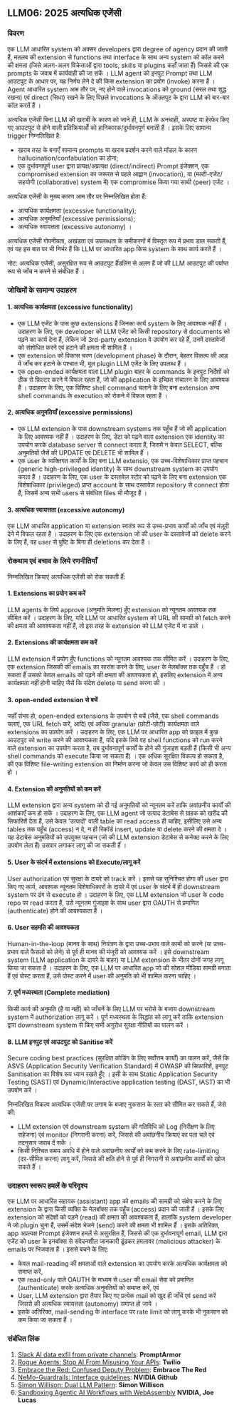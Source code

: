 ## LLM06: 2025 अत्यधिक एजेंसी

### विवरण

एक LLM आधारित system को अक्सर developers द्वारा degree of agency प्रदान की जाती हैं, मतलब की extension से functions तथा interface के साथ अन्य system को कॉल करने की क्षमता (जिसे अलग-अलग विक्रेताओं द्वारा tools, skills या plugins कहाँ जाता हैंं) जिससे की एक prompts के जवाब में कार्यवाही की जा सकें । LLM agent को इनपुट Prompt तथा LLM आउटपुट के आधार पर, यह निर्णय लेने दे की किस extension का प्रयोग (invoke) करना हैं । Agent आधारित system आम तौर पर, नए होने वाले invocations को ground (सरल तथा शुद्ध रखना) एवं direct (सिधा) रखने के लिए पिछले invocations के ऑउतपुट के द्वारा LLM को बार-बार कॉल करतें हैं ।

अत्यधिक एजेंसी बिना LLM की खराबी के कारण को जाने ही, LLM के अनचाही, अस्पष्ट या हेरफेर किए गए आउटपुट से होने वाली प्रतिक्रियाओें को हानिकारक/दुर्भावनपूर्ण बनाती हैं । इसके लिए सामान्य trigger निम्नलिखित है:
* खराब तरह के बनाएँ सामान्य prompts या खराब प्रदर्शन करने वाले मॉडल के कारण hallucination/confabulation का होना;
* एक दुर्भावनापूर्ण user द्वारा प्रत्यक्ष/अप्रत्यक्ष (direct/indirect) Prompt इंजेक्शन, एक compromised extension का जरूरत से पहले आह्वान (invocation), या (मल्टी-एजेंट/सहयोगी (collaborative) system में) एक compromise किया गया साथी (peer) एजेंट ।

अत्यधिक एजेंसी के मुख्य कारण आम तौर पर निम्नलिखित होता हैं:
* अत्यधिक कार्यक्षमता (excessive functionality);
* अत्यधिक अनुमतियाँ (excessive permissions);
* अत्यधिक स्वायत्तता (excessive autonomy) ।

अत्यधिक एजेंसी गोपनीयता, अखंडता एवं उपलब्धता के समीकरणों में विस्तृत रूप में प्रभाव डाल सकती हैं, एवं यह इस बात पर भी निर्भर हैं कि LLM पर आधारित app किस system के साथ कार्य करतें हैं ।

नोट: अत्यधिक एजेंसी, असुरक्षित रूप से आउटपुट हैंंडलिंग से अलग हैं जो की LLM आउटपुट की पर्याप्त रूप से जाँच न करने से संबंधित हैं ।

### जोखिमों के सामान्य उदाहरण

#### 1. अत्यधिक कार्यक्षमता (excessive functionality)
  - एक LLM एजेंट के पास कुछ extensions हैं जिनका कार्य system के लिए आवश्यक नहीं हैंं । उदाहरण के लिए, एक developer को LLM एजेंट को किसी repository से documents को पढ़ने का कार्य देना हैं, लेकिन जो 3rd-party extension वे उपयोग कर रहे हैंं, उनमें दस्तावेजों को संशोधित करने एवं हटाने की क्षमता भी शामिल हैं ।
  - एक extension को विकास चरण (development phase) के दौरान, बेहतर विकल्प की आड़ में जाँच कर हटाने के पश्चात भी, मूल plugin LLM एजेंट के लिए उपलब्ध हैं ।
  - एक open-ended कार्यक्षमता वाला LLM plugin बाहर के commands के इनपुट निर्देशों को ठीक से फ़िल्टर करने में विफल रहता हैं, जो की  application के इच्छित संचालन के लिए आवश्यक हैं । उदाहरण के लिए, एक विशिष्ट shell command चलाने के लिए बना extension अन्य shell commands के execution को रोकने में विफल रहता हैं ।
#### 2. अत्यधिक अनुमतियाँ (excessive permissions)
  - एक LLM extension के पास downstream systems तक पहुँच हैं जो की application के लिए आवश्यक नहीं हैं । उदाहरण के लिए, डेटा को पढ़ने वाला extension एक identity का उपयोग करके database server से connect करता हैं, जिसमें न केवल SELECT, बल्कि अनुमतियों जैसें की UPDATE एवं DELETE भी शामिल हैंं ।
  - एक user के व्यक्तिगत कार्यों के लिए बना LLM extensio, एक उच्च-विशेषाधिकार प्राप्त पहचान (generic high-privileged identity) के साथ downstream system का उपयोग करता हैं । उदाहरण के लिए, एक user के दस्तावेज़ स्टोर को पढ़ने के लिए बना extension एक विशेषाधिकार (privileged) प्राप्त account के साथ दस्तावेज़ repository से connect होता हैं, जिसमें अन्य सभी users से संबंधित files भी मौजूद हैं ।
#### 3. अत्यधिक स्वायत्तता (excessive autonomy)
  एक LLM आधारित application या extension स्वतंत्र रूप से उच्च-प्रभाव कार्यों को जाँच एवं मंज़ूरी देने में विफल रहता हैं । उदाहरण के लिए एक extension जो की user के दस्तावेजों को delete करने के लिए हैं, वह user से पुष्टि के बिना ही deletions कर देता हैं ।

### रोकथाम एवं बचाव के लिये रणनीतियाँ

निम्नलिखित क्रियाएं अत्यधिक एजेंसी को रोक सकती हैंं:

#### 1. Extensions का प्रयोग कम करें
  LLM  agents के लिये approve (अनुमति मिलना) हुँए extension को न्यूनतम आवश्यक तक सीमित करें । उदाहरण के लिए, यदि LLM पर आधारित system को URL की सामग्री को fetch करने की क्षमता की आवश्यकता नहीं हैं, तो इस तरह के extension को LLM एजेंट में ना डाले ।
#### 2. Extensions की कार्यक्षमता कम करें
  LLM extension में प्रयोग हुँए functions को न्यूनतम आवश्यक तक सीमित करें । उदाहरण के लिए, एक extension जिसकी की emails का सारांश करने के लिए, user के मेलबॉक्स तक पहुँंच हैं । हो सकता हैंं उसको केवल emails को पढ़ने की क्षमता की आवश्यकता हो, इसलिए extension में अन्य कार्यक्षमता नहीं होनी चाहिए जैसें कि संदेश delete या send करना की ।
#### 3. open-ended extension से बचें
  जहाँं संभव हो, open-ended extensions के उपयोग से बचें (जैसे, एक shell commands चलाएं, एक URL fetch करें, आदि) एवं अधिक granular (छोटी-छोटी) कार्यक्षमता वाले extensions का उपयोग करें । उदाहरण के लिए, एक LLM पर आधारित app को फ़ाइल में कुछ आउटपुट को write करने की आवश्यकता हैं, यदि इसके लिये वह shell functions को run करने वाले extension का उपयोग करता है, तब दुर्भावनापूर्ण कार्यों के होने की गुंजाइश बड़ती हैं (किसी भी अन्य shell commands को execute किया जा सकता हैं) । एक अधिक सुरक्षित विकल्प हो सकता है, की एक विशिष्ट file-writing extension का निर्माण करना जो केवल उस विशिष्ट कार्य को ही करता हो ।
#### 4. Extension की अनुमतियों को कम करें
  LLM extension द्वारा अन्य system को दी गई अनुमतियों को न्यूनतम करें ताकि अवांछनीय कार्यों की आशंकाएँ कम हो सकें । उदाहरण के लिए, एक LLM agent जो उत्पाद डेटाबेस से ग्राहक को खरीद की सिफारिशें देता हैं, उसे केवल 'उत्पादों' वाली table का read access ही चाहिए, इसीलिए उसे अन्य tables तक पहूँच (access) न दे, न ही रिकॉर्ड insert, update या delete करने की क्षमता दे । यह डेटाबेस अनुमतियों को उपयुक्त पहचान (जो की LLM extension डेटाबेस से कनेक्ट करने के लिए उपयोग लेता हैं) उसपार लगाकर लागू की जा सकती हैंं ।
#### 5. User के संदर्भ में extensions को Execute/लागू करें
  User authorization एवं सुरक्षा के दायरे को track करें । इससे यह सुनिश्चित होगा की user द्वारा किए गए कार्य, आवश्यक न्यूनतम विशेषाधिकारों के दायरे में एवं user के संदर्भ में ही downstream system पर ढंग से execute हो । उदाहरण के लिए, एक LLM extension जो user के code repo पर read करता हैं, उसे न्यूनतम गुंजाइश के साथ user द्वारा OAUTH से प्रमाणित (authenticate) होने की आवश्यकता हैं ।
#### 6. User सहमति की आवश्यकता
  Human-in-the-loop (मानव के साथ) नियंत्रण के द्वारा उच्च-प्रभाव वाले कामों को करने (या उच्च-प्रभाव वाले फैसलो को लेने) से पूर्व ही मानव की मंजूरी को आवश्यक करें । इसे downstream system (LLM application के दायरे के बाहर) या LLM extension के भीतर दोनों जगह लागू किया जा सकता हैं । उदाहरण के लिए, एक LLM पर आधारित app जो की सोशल मीडिया सामग्री बनाता हैं एवं पोस्ट करता हैं, उसे पोस्ट करने में user की अनुमति को भी शामिल करना चाहिए ।
#### 7. पूर्ण मध्यस्थता (Complete mediation)
  किसी कार्य की अनुमति (है या नहीं) को जाँचनें के लिए LLM पर भरोसे के बजाय downstream system में authorization लागू करें । पूर्ण मध्यस्थता के सिद्धांत को लागू करें ताकि extension द्वारा downstream system से किए सभी अनुरोध सुरक्षा नीतियों का पालन करें ।
#### 8. LLM इनपुट एवं आउटपुट को Sanitise करें
  Secure coding best practices (सुरक्षित कोडिंग के लिए सर्वोत्तम कार्यों) का पालन करें, जैसें कि ASVS (Application Security Verification Standard) में OWASP की सिफारिशें, इनपुट Sanitisation का विशेष रूप ध्यान रखते हुँए । इसी के साथ Static Application Security Testing (SAST) एवं Dynamic/Interactive application testing (DAST, IAST) का भी उपयोग करें ।

निम्नलिखित विकल्प अत्यधिक एजेंसी पर लगाम के बजाए नुकसान के स्तर को सीमित कर सकते हैंं, जेसे की:
- LLM extension एवं downstream system की गतिविधि को Log (निरीक्षण के लिए सहेजना) एवं monitor (निगरानी करना) करें, जिससे की अवांछनीय क्रियाएं का पता चले एवं तदनुसार जवाब दें सकें ।
- किसी निश्चित समय अवधि में होने वाले अवांछनीय कार्यों को कम करने के लिए rate-limiting (दर-सीमित करना) लागू करें, जिससे की क्षति होने से पूर्व ही निगरानी से अवांछनीय कार्यों को खोज सकते हैंं ।

### उदाहरण स्वरूप हमलें के परिदृश्य

एक LLM पर आधारित सहायक (assistant) app को emails की सामग्री को संक्षेप करने के लिए extension के द्वारा किसी व्यक्ति के मेलबॉक्स तक पहूँच (access) प्रदान की जाती हैं । इसके लिए extension को संदेशों को पड़ने (read) की क्षमता की आवश्यकता हैं, हालांकि system developer ने जो plugin चुना हैं, उसमेंं संदेश भेजने (send) करने की क्षमता भी शामिल हैंं । इसके अतिरिक्त, app अप्रत्यक्ष Prompt इंजेक्शन हमलें से असुरक्षित हैं, जिससे की एक दुर्भावनापूर्ण email, LLM द्वारा एजेंट को user के इनबॉक्स से संवेदनशील जानकारी ढूंढकर हमलावर (malicious attacker) के emails पर भिजवाता हैं । इससे बचने के लिए:
* केवल mail-reading की क्षमताओं वाले extension का उपयोग करके अत्यधिक कार्यक्षमता को समाप्त करें,
* एक read-only वाले OAUTH के माध्यम से user की email सेवा को प्रमाणित (authenticate) करके अत्यधिक अनुमतियों को समाप्त करें, एवं
* User, LLM extension द्वारा तैयार किए गए प्रत्येक mail को खुद ही जाँचें एवं send करें जिससे की अत्यधिक स्वायत्तता (autonomy) समाप्त हो जाये ।
* इसके अतिरिक्त, mail-sending के interface पर rate limit को लागू करके भी नुकसान को कम किया जा सकता हैं ।

### संबंधित लिंक

1. [Slack AI data exfil from private channels](https://promptarmor.substack.com/p/slack-ai-data-exfiltration-from-private): **PromptArmor**
2. [Rogue Agents: Stop AI From Misusing Your APIs](https://www.twilio.com/en-us/blog/rogue-ai-agents-secure-your-apis): **Twilio**
3. [Embrace the Red: Confused Deputy Problem](https://embracethered.com/blog/posts/2023/chatgpt-cross-plugin-request-forgery-and-prompt-injection./): **Embrace The Red**
4. [NeMo-Guardrails: Interface guidelines](https://github.com/NVIDIA/NeMo-Guardrails/blob/main/docs/security/guidelines.md): **NVIDIA Github**
6. [Simon Willison: Dual LLM Pattern](https://simonwillison.net/2023/Apr/25/dual-llm-pattern/): **Simon Willison**
7. [Sandboxing Agentic AI Workflows with WebAssembly](https://developer.nvidia.com/blog/sandboxing-agentic-ai-workflows-with-webassembly/) **NVIDIA, Joe Lucas**
